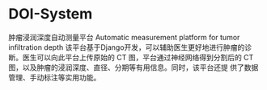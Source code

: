 # DOI-System
肿瘤浸润深度自动测量平台 Automatic measurement platform for tumor infiltration depth
该平台基于Django开发，可以辅助医生更好地进行肿瘤的诊断。医生可以向此平台上传原始的 CT 图，平台通过神经网络得到分割后的 CT 图，以及肿瘤的浸润深度、直径、分期等有用信息。同时，该平台还提
供了数据管理、手动标注等实用功能。
